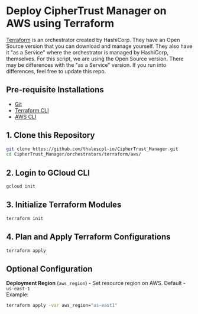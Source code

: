 # Deploy CipherTrust Manager on AWS using Terraform

[Terraform](https://terraform.io/) is an orchestrator created by HashiCorp. They have an Open Source version that you can download and manage yourself. They also have it "as a Service" where the orchestrator is managed by HashiCorp, themselves. For this script, we are using the Open Source version. There may be differences with the "as a Service" version. If you run into differences, feel free to update this repo.

## Pre-requisite Installations
* [Git](https://gitscm.org)
* [Terraform CLI](https://terraform.io/downloads)
* [AWS CLI](https://docs.aws.amazon.com/cli/latest/userguide/getting-started-install.html)

## 1. Clone this Repository
```bash
git clone https://github.com/thalescpl-io/CipherTrust_Manager.git
cd CipherTrust_Manager/orchestrators/terraform/aws/
```

## 2. Login to GCloud CLI
```bash
gcloud init
```

## 3. Initialize Terraform Modules
```bash
terraform init
```

## 4. Plan and Apply Terraform Configurations
```bash
terraform apply
```

## Optional Configuration
**Deployment Region** (`aws_region`) - Set resource region on AWS. Default - `us-east-1`\
Example:
```bash
terraform apply -var aws_region="us-east1"
```
